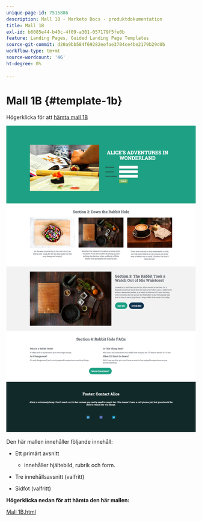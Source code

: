 ```yaml
---
unique-page-id: 7515886
description: Mall 1B - Marketo Docs - produktdokumentation
title: Mall 1B
exl-id: b6085e44-b40c-4f09-a301-057179f5fe0b
feature: Landing Pages, Guided Landing Page Templates
source-git-commit: d20a9bb584f69282eefae3704ce4be2179b29d0b
workflow-type: tm+mt
source-wordcount: '46'
ht-degree: 0%

---
```


# Mall 1B {#template-1b}

Högerklicka för att [hämta mall 1B](https://experienceleague.adobe.com/landing/marketo/lp-templates/template-1b.html?lang=sv-SE)

![](assets/image2015-5-28-13-3a6-3a5.png)

Den här mallen innehåller följande innehåll:

* Ett primärt avsnitt

   * innehåller hjältebild, rubrik och form.

* Tre innehållsavsnitt (valfritt)
* Sidfot (valfritt)

**Högerklicka nedan för att hämta den här mallen:**

[Mall 1B.html](https://experienceleague.adobe.com/landing/marketo/lp-templates/template-1b.html?lang=sv-SE)
